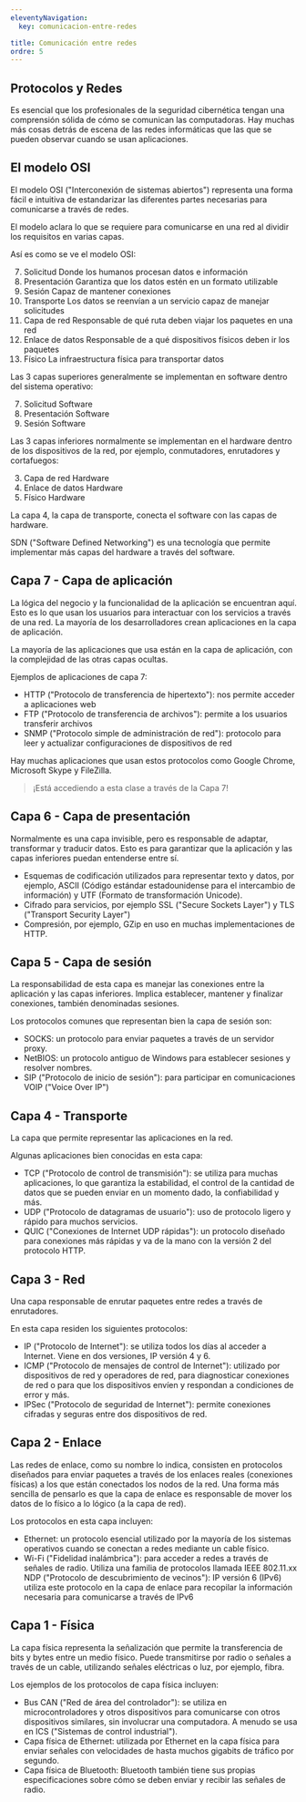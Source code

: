 ```yaml
---
eleventyNavigation:
  key: comunicacion-entre-redes

title: Comunicación entre redes
ordre: 5
---
```

## Protocolos y Redes
Es esencial que los profesionales de la seguridad cibernética tengan una comprensión sólida de cómo se comunican las computadoras. Hay muchas más cosas detrás de escena de las redes informáticas que las que se pueden observar cuando se usan aplicaciones.

## El modelo OSI
El modelo OSI ("Interconexión de sistemas abiertos") representa una forma fácil e intuitiva de estandarizar las diferentes partes necesarias para comunicarse a través de redes.

El modelo aclara lo que se requiere para comunicarse en una red al dividir los requisitos en varias capas.

Así es como se ve el modelo OSI:


7.  Solicitud	Donde los humanos procesan datos e información
6. Presentación	Garantiza que los datos estén en un formato utilizable
5. Sesión	Capaz de mantener conexiones
4. Transporte	Los datos se reenvían a un servicio capaz de manejar solicitudes
3. Capa de red	Responsable de qué ruta deben viajar los paquetes en una red
2. Enlace de datos	Responsable de a qué dispositivos físicos deben ir los paquetes
1. Físico	La infraestructura física para transportar datos

Las 3 capas superiores generalmente se implementan en software dentro del sistema operativo:


7. Solicitud	Software
6. Presentación	Software
5. Sesión	Software

Las 3 capas inferiores normalmente se implementan en el hardware dentro de los dispositivos de la red, por ejemplo, conmutadores, enrutadores y cortafuegos:


3. Capa de red	Hardware
2.  Enlace de datos	Hardware
1.  Físico	Hardware

La capa 4, la capa de transporte, conecta el software con las capas de hardware.

SDN ("Software Defined Networking") es una tecnología que permite implementar más capas del hardware a través del software.



## Capa 7 - Capa de aplicación
La lógica del negocio y la funcionalidad de la aplicación se encuentran aquí. Esto es lo que usan los usuarios para interactuar con los servicios a través de una red. La mayoría de los desarrolladores crean aplicaciones en la capa de aplicación.

La mayoría de las aplicaciones que usa están en la capa de aplicación, con la complejidad de las otras capas ocultas.

Ejemplos de aplicaciones de capa 7:

- HTTP ("Protocolo de transferencia de hipertexto"): nos permite acceder a aplicaciones web
- FTP ("Protocolo de transferencia de archivos"): permite a los usuarios transferir archivos
- SNMP ("Protocolo simple de administración de red"): protocolo para leer y actualizar configuraciones de dispositivos de red

Hay muchas aplicaciones que usan estos protocolos como Google Chrome, Microsoft Skype y FileZilla.

> ¡Está accediendo a esta clase a través de la Capa 7!

## Capa 6 - Capa de presentación
Normalmente es una capa invisible, pero es responsable de adaptar, transformar y traducir datos. Esto es para garantizar que la aplicación y las capas inferiores puedan entenderse entre sí.

- Esquemas de codificación utilizados para representar texto y datos, por ejemplo, ASCII (Código estándar estadounidense para el intercambio de información) y UTF (Formato de transformación Unicode).
- Cifrado para servicios, por ejemplo SSL ("Secure Sockets Layer") y TLS ("Transport Security Layer")
- Compresión, por ejemplo, GZip en uso en muchas implementaciones de HTTP.
## Capa 5 - Capa de sesión
 La responsabilidad de esta capa es manejar las conexiones entre la aplicación y las capas inferiores. Implica establecer, mantener y finalizar conexiones, también denominadas sesiones.

Los protocolos comunes que representan bien la capa de sesión son:

- SOCKS: un protocolo para enviar paquetes a través de un servidor proxy.
- NetBIOS: un protocolo antiguo de Windows para establecer sesiones y resolver nombres.
- SIP ("Protocolo de inicio de sesión"): para participar en comunicaciones VOIP ("Voice Over IP")
## Capa 4 - Transporte
La capa que permite representar las aplicaciones en la red.

Algunas aplicaciones bien conocidas en esta capa:

- TCP ("Protocolo de control de transmisión"): se utiliza para muchas aplicaciones, lo que garantiza la estabilidad, el control de la cantidad de datos que se pueden enviar en un momento dado, la confiabilidad y más.
- UDP ("Protocolo de datagramas de usuario"): uso de protocolo ligero y rápido para muchos servicios.
- QUIC ("Conexiones de Internet UDP rápidas"): un protocolo diseñado para conexiones más rápidas y va de la mano con la versión 2 del protocolo HTTP.
## Capa 3 - Red
Una capa responsable de enrutar paquetes entre redes a través de enrutadores.

En esta capa residen los siguientes protocolos:

- IP ("Protocolo de Internet"): se utiliza todos los días al acceder a Internet. Viene en dos versiones, IP versión 4 y 6.
- ICMP ("Protocolo de mensajes de control de Internet"): utilizado por dispositivos de red y operadores de red, para diagnosticar conexiones de red o para que los dispositivos envíen y respondan a condiciones de error y más.
- IPSec ("Protocolo de seguridad de Internet"): permite conexiones cifradas y seguras entre dos dispositivos de red.
## Capa 2 - Enlace
Las redes de enlace, como su nombre lo indica, consisten en protocolos diseñados para enviar paquetes a través de los enlaces reales (conexiones físicas) a los que están conectados los nodos de la red. Una forma más sencilla de pensarlo es que la capa de enlace es responsable de mover los datos de lo físico a lo lógico (a la capa de red).

Los protocolos en esta capa incluyen:

- Ethernet: un protocolo esencial utilizado por la mayoría de los sistemas operativos cuando se conectan a redes mediante un cable físico.
- Wi-Fi ("Fidelidad inalámbrica"): para acceder a redes a través de señales de radio. Utiliza una familia de protocolos llamada IEEE 802.11.xx
NDP ("Protocolo de descubrimiento de vecinos"): IP versión 6 (IPv6) utiliza este protocolo en la capa de enlace para recopilar la información necesaria para comunicarse a través de IPv6
## Capa 1 - Física
La capa física representa la señalización que permite la transferencia de bits y bytes entre un medio físico. Puede transmitirse por radio o señales a través de un cable, utilizando señales eléctricas o luz, por ejemplo, fibra.

Los ejemplos de los protocolos de capa física incluyen:

- Bus CAN ("Red de área del controlador"): se utiliza en microcontroladores y otros dispositivos para comunicarse con otros dispositivos similares, sin involucrar una computadora. A menudo se usa en ICS ("Sistemas de control industrial").
- Capa física de Ethernet: utilizada por Ethernet en la capa física para enviar señales con velocidades de hasta muchos gigabits de tráfico por segundo.
- Capa física de Bluetooth: Bluetooth también tiene sus propias especificaciones sobre cómo se deben enviar y recibir las señales de radio.